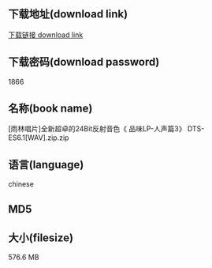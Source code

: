## 下载地址(download link)
[下载链接 download link](https://tutu365.netlify.app/?s=%5B%E9%9B%A8%E6%9E%97%E5%94%B1%E7%89%87%5D%E5%85%A8%E6%96%B0%E8%B6%85%E5%8D%93%E7%9A%8424Bit%E5%8F%8D%E5%B0%84%E9%9F%B3%E8%89%B2%E3%80%8A+%E5%93%81%E5%91%B3LP-%E4%BA%BA%E5%A3%B0%E7%AF%873%E3%80%8B+DTS-ES6.1%5BWAV%5D.zip)

## 下载密码(download password)
1866

## 名称(book name)
[雨林唱片]全新超卓的24Bit反射音色《 品味LP-人声篇3》 DTS-ES6.1[WAV].zip.zip

## 语言(language)
chinese

## MD5


## 大小(filesize)
576.6 MB
